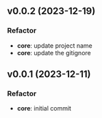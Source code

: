## v0.0.2 (2023-12-19)

### Refactor

- **core**: update project name
- **core**: update the gitignore

## v0.0.1 (2023-12-11)

### Refactor

- **core**: initial commit
